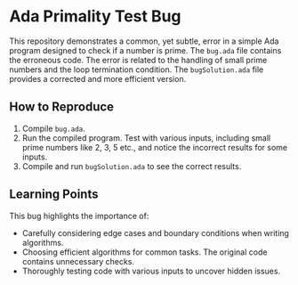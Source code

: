 # Ada Primality Test Bug

This repository demonstrates a common, yet subtle, error in a simple Ada program designed to check if a number is prime. The `bug.ada` file contains the erroneous code. The error is related to the handling of small prime numbers and the loop termination condition. The `bugSolution.ada` file provides a corrected and more efficient version.

## How to Reproduce

1. Compile `bug.ada`.
2. Run the compiled program. Test with various inputs, including small prime numbers like 2, 3, 5 etc., and notice the incorrect results for some inputs.
3. Compile and run `bugSolution.ada` to see the correct results.

## Learning Points

This bug highlights the importance of:
* Carefully considering edge cases and boundary conditions when writing algorithms.
* Choosing efficient algorithms for common tasks. The original code contains unnecessary checks.
* Thoroughly testing code with various inputs to uncover hidden issues. 